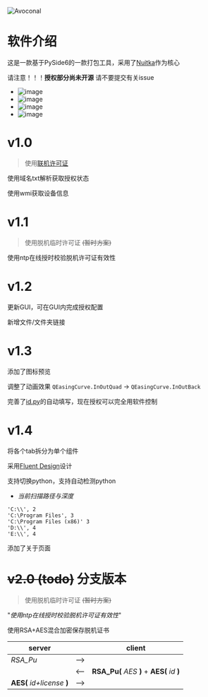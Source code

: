 ![Avoconal](https://github.com/abcdesteve/packager/assets/72078508/6de5d452-b74f-49d5-8ec3-53d1455e6e03)

# 软件介绍
这是一款基于PySide6的一款打包工具，采用了[Nuitka](https://github.com/Nuitka/Nuitka)作为核心

请注意！！！**授权部分尚未开源**
请不要提交有关issue

- ![image](https://github.com/abcdesteve/packager/assets/72078508/6f82957c-8b4b-4290-8ce0-c01d1acc7170)
- ![image](https://github.com/abcdesteve/packager/assets/72078508/07e186a1-6971-4765-b51d-5678f8ea44ec)
- ![image](https://github.com/abcdesteve/packager/assets/72078508/de2b7ef3-4ca1-4ba3-b5a1-e823e3d02a26)
- ![image](https://github.com/abcdesteve/packager/assets/72078508/27261d42-02af-4b67-96f8-0a5d4c699a6e)

# v1.0

>使用[联机许可证]

[联机许可证]:http://license.rosmontis.com

使用域名txt解析获取授权状态

使用wmi获取设备信息

# v1.1

>使用脱机临时许可证 ~~(暂时方案)~~

使用ntp在线授时校验脱机许可证有效性

# v1.2

更新GUI，可在GUI内完成授权配置

新增文件/文件夹链接

# v1.3

添加了图标预览

调整了动画效果 `QEasingCurve.InOutQuad` -> `QEasingCurve.InOutBack`

完善了[id.py](id.py)的自动填写，现在授权可以完全用软件控制

# v1.4

将各个tab拆分为单个组件

采用[Fluent Design](https://github.com/zhiyiYo/PyQt-Fluent-Widgets)设计

支持切换python，支持自动检测python

- *当前扫描路径与深度*
```
'C:\\', 2
'C:\Program Files', 3
'C:\Program Files (x86)' 3
'D:\\', 4
'E:\\', 4
```

添加了关于页面

# ~~v2.0 (todo)~~  **分支版本**

>使用脱机临时许可证 ~~(暂时方案)~~

"*使用ntp在线授时校验脱机许可证有效性*"

使用RSA+AES混合加密保存脱机证书

|server||client|
|-|-|-|
|*RSA_Pu*|-->||
||<--|**RSA_Pu(** *AES* **)** + **AES(** *id* **)**
|**AES(** *id+license* **)**|-->||
